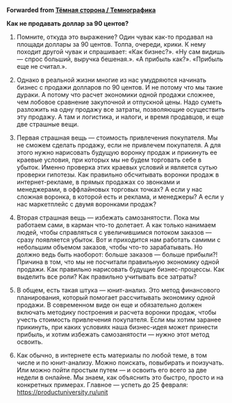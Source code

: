 **Forwarded from [Тёмная сторона / Темнографика](https://t.me/temno/2367)**

**Как не продавать доллар за 90 центов?**

1. Помните, откуда это выражение? Один чувак как-то продавал на площади доллары за 90 центов. Толпа, очереди, крики. К нему походит другой чувак и спрашивает: «Как бизнес?». «Ну сам видишь — спрос больший, выручка бешеная.». «А прибыль как?». «Прибыль еще не считал.».

2. Однако в реальной жизни многие из нас умудряются начинать бизнес с продажи долларов по 90 центов. И не потому что мы такие дураки. А потому что расчет экономики одной продажи сложнее, чем лобовое сравнение закупочной и отпускной цены. Надо суметь разложить на одну продажу все затраты, позволяющие осуществить эту продажу. А там и логистика, и налоги, и время продавцов, и еще две страшные вещи.

3. Первая страшная вещь — стоимость привлечения покупателя. Мы не сможем сделать продажу, если не привлечем покупателя. А для этого нужно нарисовать будущую воронку продаж и прикинуть ее краевые условия, при которых мы не будем торговать себе в убыток. Именно проверка этих краевых условий и является сутью проверки гипотезы. Как правильно обсчитывать воронки продаж в интернет-рекламе, в прямых продажах со звонками и менеджерами, в оффлайновых торговых точках? А если у нас сложная воронка, в которой есть и реклама, и менеджеры? А если у нас маркетплейс с двумя воронками продаж?

4. Вторая страшная вещь — избежать самозанятости. Пока мы работаем сами, в карман что-то долетает. А как только нанимаем людей, чтобы справляться с увеличившимся потоком заказов — сразу появляется убыток. Вот и приходится нам работать самими с небольшим объемом заказов, чтобы что-то зарабатывать. Но должно ведь быть наоборот: больше заказов — больше прибыли?! Причина в том, что мы не посчитали правильную экономику одной продажи. Как правильно нарисовать будущие бизнес-процессы. Как выделить все роли? Как правильно учитывать все затраты?

5. В общем, есть такая штука — юнит-анализ. Это метод финансового планирования, который помогает рассчитывать экономику одной продажи. В современном виде он еще и обязательно должен включать методику построения и расчета воронки продаж, чтобы учесть стоимость привлечения покупателя. Если мы хотим заранее прикинуть, при каких условиях наша бизнес-идея может принести прибыль, и хотим избежать самозанятости — нужно этот метод освоить.

6. Как обычно, в интернете есть материалы по любой теме, в том числе и по юнит-анализу. Можно поискать, повыбирать и поизучать. Или можно пойти простым путем — и освоить его всего за две недели в онлайне. Мы знаем, как объяснить это быстро, просто и на конкретных примерах. Главное — успеть до 25 февраля: https://productuniversity.ru/unit